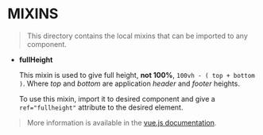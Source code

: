 # MIXINS

> This directory contains the local mixins that can be imported to
any component.

 * **fullHeight**

   This mixin is used to give full height, **not 100%**,
   ```100vh - ( top + bottom )```. Where _top_ and _bottom_ are application _header_ and _footer_ heights.

   To use this mixin, import it to desired component and give a
   ```ref="fullheight"``` attribute to the desired element.

> More information is available in the [vue.js documentation](https://vuejs.org/v2/guide/mixins.html).

